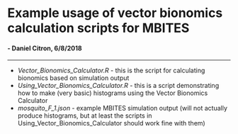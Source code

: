 # Example usage of vector bionomics calculation scripts for MBITES

#### - Daniel Citron, 6/8/2018

<dl><hr></dl>

* *Vector_Bionomics_Calculator.R* - this is the script for calculating bionomics based on simulation output
* *Using_Vector_Bionomics_Calculator.R* - this is a script demonstrating how to make (very basic) histograms using the Vector Bionomics Calculator
* *mosquito_F_1.json* - example MBITES simulation output (will not actually produce histograms, but at least the scripts in Using_Vector_Bionomics_Calculator should work fine with them)

